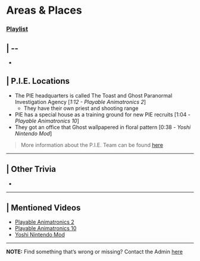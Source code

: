 # Areas & Places 
### [Playlist](https://www.youtube.com/playlist?list=PLwljWXtmIKiSqxBKICqEsoDjfHx7mIKsu)


## | --
- 

## | P.I.E. Locations
- The PIE headquarters is called The Toast and Ghost Paranormal Investigation Agency \[*1:12 - Playable Animatronics 2*]
  - They have their own priest and shooting range
- PIE has a special house as a training ground for new PIE recruits \[1:04 - *Playable Animatronics 10*]
- They got an office that Ghost wallpapered in floral pattern \[0:38 - *Yoshi Nintendo Mod*]

> More information about the P.I.E. Team can be found [here](4.World/PIE_Team.md)

----

## | Other Trivia
- 

----

## | Mentioned Videos
- [Playable Animatronics 2](https://youtu.be/_tv07JJ0HE8)
- [Playable Animatronics 10](https://youtu.be/2qdDjiasqEc)
- [Yoshi Nintendo Mod](https://youtu.be/ptihpSu4vcY)

----

**NOTE:** Find something that’s wrong or missing? Contact the Admin [here](../chapter_2.md)
